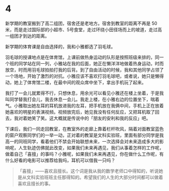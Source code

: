 # 4

新学期的教室搬到了高二组团，宿舍还是老地方。宿舍到教室的距离不再是 50 米，而是走过国际部的小超市、5号食堂，走过环绕小田径场而上的坡道，走过高一组团才到达的距离。

新学期的体育课是自由选择的，我和小雅都选了羽毛球。

羽毛球的授课地点是在体育馆，上课前做热身运动的队形是按照班级来排的，同一个班的同学站在同一列，小雅站在我的后面，她正在懒洋洋地做着热身运动，时而放空，时而用羽毛球拍拍打我的后背。到了自由活动的时候，我和其他同学占领了一个场地，开始了激烈的对抗。小雅应该不喜欢打羽毛球吧，或者说，她只是懒得动，她上了体育馆二楼，在最中间的观众席中坐下，拿出手机玩了起来。

我打了一会儿就累得不行，只想休息，用余光可以看见小雅还在楼上坐着，于是我叫同学替我打会儿，我去休息一会儿。我走上楼，在小雅右边的位置坐下，喘着气。小雅取出她左耳的耳机放进我的左耳，把手机放在我俩中间，手机上正在放着她喜欢的明星的表演视频。视频放完后，她见我没有任何反应，又把耳机取了回去，我对着她笑了笑。这大概就是传说中的「朋友的安利和我的反应」吧。

下课后，我们一同走回教室，在教室外的走廊上靠着栏杆吹风，隔着对面教室蓝色的窗户观察同学们的一举一动，正对着的教室是文科实验班，里面有部分同学是我高一的同班同学，看着他们不禁会开始联想未来，一次选择会对未来造成多大的影响呢，人生轨迹仿佛就此改变，如果我们未来再遇见，我们从事着怎样的工作呢，做着自己「喜擅」的事吗？小雅呢，如果我们未来再遇见，你在做什么工作呢，有什么好看的电影可以推荐给我吗，耳机可以借我一只吗？

> 「喜擅」——喜欢且擅长。这个词是我从我的数学老师口中得知的，听说她是从文科实验班班主任那得知的。希望我们的人生的大部分时间都可以做着喜欢且擅长的事。

